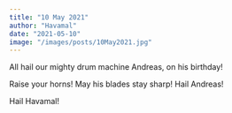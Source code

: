 ```yaml
---
title: "10 May 2021"
author: "Havamal"
date: "2021-05-10"
image: "/images/posts/10May2021.jpg"
---
```


All hail our mighty drum machine Andreas, on his birthday!

Raise your horns! May his blades stay sharp! Hail Andreas!

Hail Havamal!